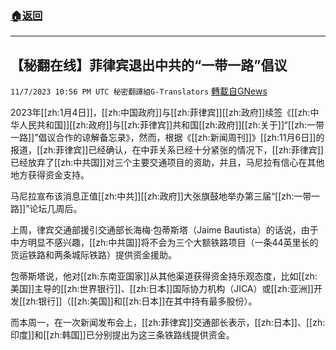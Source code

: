 ###  [:house:返回](README.md)
---


## 【秘翻在线】菲律宾退出中共的“一带一路”倡议
`11/7/2023 10:56 PM UTC 秘密翻譯組G-Translators` [轉載自GNews](https://gnews.org/articles/1939006)

        

2023年[[zh:1月4日]]，[[zh:中国政府]]与[[zh:菲律宾]][[zh:政府]]续签《[[zh:中华人民共和国]][[zh:政府]]与[[zh:菲律宾]]共和国[[zh:政府]][[zh:关于]]“[[zh:一带一路]]”倡议合作的谅解备忘录》，然而，根据《[[zh:新闻周刊]]》[[zh:11月6日]]的报道，[[zh:菲律宾]]已经确认，在中菲关系已经十分紧张的情况下，[[zh:菲律宾]]已经放弃了[[zh:中共国]]对三个主要交通项目的资助，并且，马尼拉有信心在其他地方获得资金支持。

马尼拉宣布该消息正值[[zh:中共]][[zh:政府]]大张旗鼓地举办第三届“[[zh:一带一路]]”论坛几周后。

上周，律宾交通部援引交通部长海梅·包蒂斯塔（Jaime Bautista）的话说，由于中方明显不感兴趣，[[zh:中共国]]将不会为三个大额铁路项目（一条44英里长的货运铁路和两条城际铁路）提供资金援助。

包蒂斯塔说，他对[[zh:东南亚国家]]从其他渠道获得资金持乐观态度，比如[[zh:美国]]主导的[[zh:世界银行]]、[[zh:日本]]国际协力机构（JICA）或[[zh:亚洲]]开发[[zh:银行]]（[[zh:美国]]和[[zh:日本]]在其中持有最多股份）。

而本周一，在一次新闻发布会上，[[zh:菲律宾]]交通部长表示，[[zh:日本]]、[[zh:印度]]和[[zh:韩国]]已分别提出为这三条铁路线提供资金。
